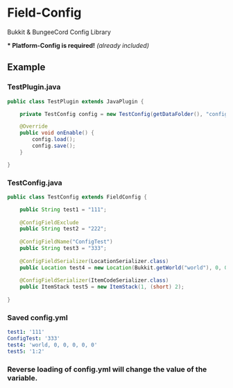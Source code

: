 # Field-Config

Bukkit & BungeeCord Config Library

__* Platform-Config is required!__
_(already included)_

## Example
### TestPlugin.java
``` Java
public class TestPlugin extends JavaPlugin {

    private TestConfig config = new TestConfig(getDataFolder(), "config.yml");

    @Override
    public void onEnable() {
        config.load();
        config.save();
    }

}
```
### TestConfig.java
``` Java
public class TestConfig extends FieldConfig {

    public String test1 = "111";
    
    @ConfigFieldExclude
    public String test2 = "222";
    
    @ConfigFieldName("ConfigTest")
    public String test3 = "333";
    
    @ConfigFieldSerializer(LocationSerializer.class)
    public Location test4 = new Location(Bukkit.getWorld("world"), 0, 0, 0, 0, 0);
    
    @ConfigFieldSerializer(ItemCodeSerializer.class)
    public ItemStack test5 = new ItemStack(1, (short) 2);
    
}
```
### Saved config.yml

``` yaml
test1: '111'
ConfigTest: '333'
test4: 'world, 0, 0, 0, 0, 0'
test5: '1:2'
```


### Reverse loading of config.yml will change the value of the variable.
